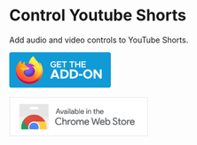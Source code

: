 # Control Youtube Shorts

Add audio and video controls to YouTube Shorts.

[![Firefox](https://raw.githubusercontent.com/chemtrails/control-youtube-shorts/master/ff.png)](https://addons.mozilla.org/en-US/firefox/addon/control-youtube-shorts)

[<img src="https://raw.githubusercontent.com/chemtrails/control-youtube-shorts/master/gc.png" width="250">](https://chromewebstore.google.com/detail/control-youtube-shorts/bjgagpnlflipaknnmbfoahmeceejpihe)
